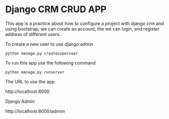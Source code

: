# Django CRM CRUD APP

This app is a practice about how to configure a project with django crm and using bootstrap, we can create an account, the we can login, and register address of different users.

To create a new user to use django admin

```
python manage.py createsuperuser
```


To run this app use the following command

```
python manage.py runserver
```

The URL to use the app

http://localhost:8000

Django Admin

http://localhost:8000/admim
